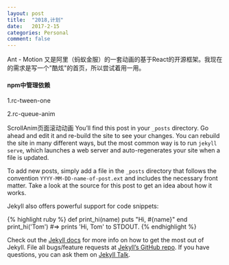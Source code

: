 ```yaml
---
layout: post
title:  "2018,计划"
date:   2017-2-15
categories: Personal
comment: false
---
```

Ant - Motion 又是阿里（蚂蚁金服）的一套动画的基于React的开源框架。我现在的需求是写一个"酷炫"的首页，所以尝试着用一用。

#### npm中管理依赖

1.rc-tween-one

2.rc-queue-anim

ScrollAnim页面滚动动画
You’ll find this post in your `_posts` directory. Go ahead and edit it and re-build the site to see your changes. You can rebuild the site in many different ways, but the most common way is to run `jekyll serve`, which launches a web server and auto-regenerates your site when a file is updated.

To add new posts, simply add a file in the `_posts` directory that follows the convention `YYYY-MM-DD-name-of-post.ext` and includes the necessary front matter. Take a look at the source for this post to get an idea about how it works.

Jekyll also offers powerful support for code snippets:

{% highlight ruby %}
def print_hi(name)
  puts "Hi, #{name}"
end
print_hi('Tom')
#=> prints 'Hi, Tom' to STDOUT.
{% endhighlight %}

Check out the [Jekyll docs][jekyll-docs] for more info on how to get the most out of Jekyll. File all bugs/feature requests at [Jekyll’s GitHub repo][jekyll-gh]. If you have questions, you can ask them on [Jekyll Talk][jekyll-talk].

[jekyll-docs]: http://jekyllrb.com/docs/home
[jekyll-gh]:   https://github.com/jekyll/jekyll
[jekyll-talk]: https://talk.jekyllrb.com/
